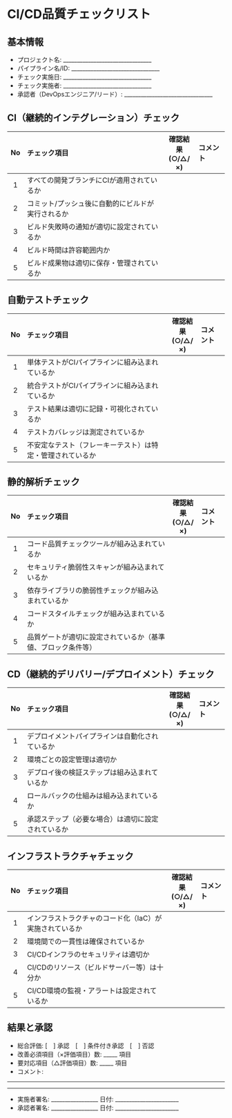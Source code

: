 # CI/CD品質チェックリスト

## 基本情報
- プロジェクト名: ________________________________
- パイプライン名/ID: ________________________________
- チェック実施日: ________________________________
- チェック実施者: ________________________________
- 承認者（DevOpsエンジニア/リード）: ________________________________

## CI（継続的インテグレーション）チェック
| No | チェック項目 | 確認結果<br>(○/△/×) | コメント |
|:---:|:---|:---:|:---|
| 1 | すべての開発ブランチにCIが適用されているか |  |  |
| 2 | コミット/プッシュ後に自動的にビルドが実行されるか |  |  |
| 3 | ビルド失敗時の通知が適切に設定されているか |  |  |
| 4 | ビルド時間は許容範囲内か |  |  |
| 5 | ビルド成果物は適切に保存・管理されているか |  |  |

## 自動テストチェック
| No | チェック項目 | 確認結果<br>(○/△/×) | コメント |
|:---:|:---|:---:|:---|
| 1 | 単体テストがCIパイプラインに組み込まれているか |  |  |
| 2 | 統合テストがCIパイプラインに組み込まれているか |  |  |
| 3 | テスト結果は適切に記録・可視化されているか |  |  |
| 4 | テストカバレッジは測定されているか |  |  |
| 5 | 不安定なテスト（フレーキーテスト）は特定・管理されているか |  |  |

## 静的解析チェック
| No | チェック項目 | 確認結果<br>(○/△/×) | コメント |
|:---:|:---|:---:|:---|
| 1 | コード品質チェックツールが組み込まれているか |  |  |
| 2 | セキュリティ脆弱性スキャンが組み込まれているか |  |  |
| 3 | 依存ライブラリの脆弱性チェックが組み込まれているか |  |  |
| 4 | コードスタイルチェックが組み込まれているか |  |  |
| 5 | 品質ゲートが適切に設定されているか（基準値、ブロック条件等） |  |  |

## CD（継続的デリバリー/デプロイメント）チェック
| No | チェック項目 | 確認結果<br>(○/△/×) | コメント |
|:---:|:---|:---:|:---|
| 1 | デプロイメントパイプラインは自動化されているか |  |  |
| 2 | 環境ごとの設定管理は適切か |  |  |
| 3 | デプロイ後の検証ステップは組み込まれているか |  |  |
| 4 | ロールバックの仕組みは組み込まれているか |  |  |
| 5 | 承認ステップ（必要な場合）は適切に設定されているか |  |  |

## インフラストラクチャチェック
| No | チェック項目 | 確認結果<br>(○/△/×) | コメント |
|:---:|:---|:---:|:---|
| 1 | インフラストラクチャのコード化（IaC）が実施されているか |  |  |
| 2 | 環境間での一貫性は確保されているか |  |  |
| 3 | CI/CDインフラのセキュリティは適切か |  |  |
| 4 | CI/CDのリソース（ビルドサーバー等）は十分か |  |  |
| 5 | CI/CD環境の監視・アラートは設定されているか |  |  |

## 結果と承認
- 総合評価: [　] 承認　[　] 条件付き承認　[　] 否認
- 改善必須項目（×評価項目）数: _____ 項目
- 要対応項目（△評価項目）数: _____ 項目
- コメント: 
____________________________________________________________
____________________________________________________________

- 実施者署名: _________________ 日付: _______________________
- 承認者署名: _________________ 日付: _______________________

